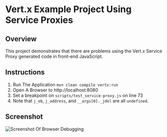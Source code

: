 # Vert.x Example Project Using Service Proxies

## Overview
This project demonstrates that there are problems using the Vert.x
Service Proxy generated code in front-end JavaScript.

## Instructions

1. Run The Application `mvn clean compile vertx:run`
1. Open A Browser to http://localhost:8080
1. Set a breakpoint on `scripts/test_service-proxy.js` on line 73
1. Note that `j_eb`, `j_address`, and `__args[0]._jdel` are all `undefined`.

## Screenshot
![Screenshot Of Browser Debugging](https://github.com/InfoSec812/service-proxy-debugging/blob/master/Screenshot_2017-08-01_05-16-48.png)

